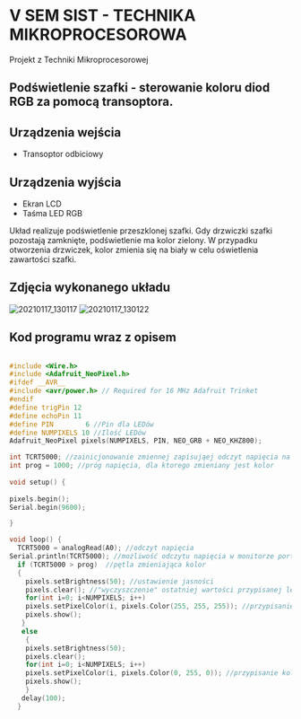 # V SEM SIST - TECHNIKA MIKROPROCESOROWA
Projekt z Techniki Mikroprocesorowej

<h2> Podświetlenie szafki - sterowanie koloru diod RGB za pomocą transoptora. </h2>

<h2> Urządzenia wejścia </h2>
<ul>
<li>Transoptor odbiciowy</li>
</ul>
<h2> Urządzenia wyjścia </h2>
<ul>
<li>Ekran LCD</li>
<li>Taśma LED RGB</li>
</ul>

Układ realizuje podświetlenie przeszklonej szafki. Gdy drzwiczki szafki pozostają zamknięte, podświetlenie ma kolor zielony. W przypadku otworzenia drzwiczek, kolor zmienia się na biały w celu oświetlenia zawartości szafki. 

<h2> Zdjęcia wykonanego układu </h2>

![20210117_130117](https://user-images.githubusercontent.com/75728435/104843711-58b8a280-58cc-11eb-8096-9d2704928773.jpg)
![20210117_130122](https://user-images.githubusercontent.com/75728435/104843715-5b1afc80-58cc-11eb-8138-5a958c41989e.jpg)


<h2> Kod programu wraz z opisem</h2>

``` c++

#include <Wire.h>
#include <Adafruit_NeoPixel.h>
#ifdef __AVR__
#include <avr/power.h> // Required for 16 MHz Adafruit Trinket
#endif
#define trigPin 12
#define echoPin 11
#define PIN        6 //Pin dla LEDów
#define NUMPIXELS 10 //Ilość LEDów
Adafruit_NeoPixel pixels(NUMPIXELS, PIN, NEO_GRB + NEO_KHZ800);

int TCRT5000; //zainicjonowanie zmiennej zapisująej odczyt napięcia na fototranzystorze 
int prog = 1000; //próg napięcia, dla ktorego zmieniany jest kolor
 
void setup() {
  
pixels.begin(); 
Serial.begin(9600);

}

void loop() {
  TCRT5000 = analogRead(A0); //odczyt napięcia
Serial.println(TCRT5000); //możliwość odczytu napięcia w monitorze portu szeregowego
  if (TCRT5000 > prog)  //pętla zmieniająca kolor
  {
    pixels.setBrightness(50); //ustawienie jasności
    pixels.clear(); //"wyczyszczenie" ostatniej wartości przypisanej ledom
    for(int i=0; i<NUMPIXELS; i++) 
    pixels.setPixelColor(i, pixels.Color(255, 255, 255)); //przypisanie koloru białego gdy czujnik jest odsłonięty
    pixels.show();  
   } 
   else
    {
    pixels.setBrightness(50); 
    pixels.clear(); 
    for(int i=0; i<NUMPIXELS; i++) 
    pixels.setPixelColor(i, pixels.Color(0, 255, 0)); //przypisanie koloru zielonego gdy czujnik jest zasłonięty 
    pixels.show();  
    } 
   delay(100);
  }

```

